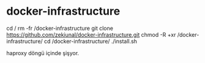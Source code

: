 # docker-infrastructure

cd /
rm -fr /docker-infrastructure
git clone https://github.com/zekiunal/docker-infrastructure.git
chmod -R +xr /docker-infrastructure/
cd /docker-infrastructure/
./install.sh

haproxy döngü içinde şişyor.
